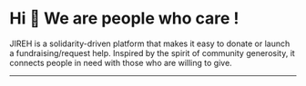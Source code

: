 # Hi 👋 We are people who care !

JIREH is a solidarity-driven platform that makes it easy to donate or launch a fundraising/request help. Inspired by the spirit of community generosity, it connects people in need with those who are willing to give.

---
